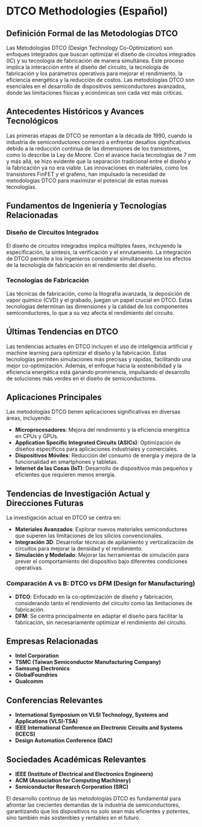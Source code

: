 # DTCO Methodologies (Español)

## Definición Formal de las Metodologías DTCO

Las Metodologías DTCO (Design Technology Co-Optimization) son enfoques integrados que buscan optimizar el diseño de circuitos integrados (IC) y su tecnología de fabricación de manera simultánea. Este proceso implica la interacción entre el diseño del circuito, la tecnología de fabricación y los parámetros operativos para mejorar el rendimiento, la eficiencia energética y la reducción de costos. Las metodologías DTCO son esenciales en el desarrollo de dispositivos semiconductores avanzados, donde las limitaciones físicas y económicas son cada vez más críticas.

## Antecedentes Históricos y Avances Tecnológicos

Las primeras etapas de DTCO se remontan a la década de 1990, cuando la industria de semiconductores comenzó a enfrentar desafíos significativos debido a la reducción continua de las dimensiones de los transistores, como lo describe la Ley de Moore. Con el avance hacia tecnologías de 7 nm y más allá, se hizo evidente que la separación tradicional entre el diseño y la fabricación ya no era viable. Las innovaciones en materiales, como los transistores FinFET y el grafeno, han impulsado la necesidad de metodologías DTCO para maximizar el potencial de estas nuevas tecnologías.

## Fundamentos de Ingeniería y Tecnologías Relacionadas

### Diseño de Circuitos Integrados

El diseño de circuitos integrados implica múltiples fases, incluyendo la especificación, la síntesis, la verificación y el enrutamiento. La integración de DTCO permite a los ingenieros considerar simultáneamente los efectos de la tecnología de fabricación en el rendimiento del diseño.

### Tecnologías de Fabricación

Las técnicas de fabricación, como la litografía avanzada, la deposición de vapor químico (CVD) y el grabado, juegan un papel crucial en DTCO. Estas tecnologías determinan las dimensiones y la calidad de los componentes semiconductores, lo que a su vez afecta el rendimiento del circuito.

## Últimas Tendencias en DTCO

Las tendencias actuales en DTCO incluyen el uso de inteligencia artificial y machine learning para optimizar el diseño y la fabricación. Estas tecnologías permiten simulaciones más precisas y rápidas, facilitando una mejor co-optimización. Además, el enfoque hacia la sostenibilidad y la eficiencia energética está ganando prominencia, impulsando el desarrollo de soluciones más verdes en el diseño de semiconductores.

## Aplicaciones Principales

Las metodologías DTCO tienen aplicaciones significativas en diversas áreas, incluyendo:

- **Microprocesadores**: Mejora del rendimiento y la eficiencia energética en CPUs y GPUs.
- **Application Specific Integrated Circuits (ASICs)**: Optimización de diseños específicos para aplicaciones industriales y comerciales.
- **Dispositivos Móviles**: Reducción del consumo de energía y mejora de la funcionalidad en smartphones y tabletas.
- **Internet de las Cosas (IoT)**: Desarrollo de dispositivos más pequeños y eficientes que requieren menos energía.

## Tendencias de Investigación Actual y Direcciones Futuras

La investigación actual en DTCO se centra en:

- **Materiales Avanzados**: Explorar nuevos materiales semiconductores que superen las limitaciones de los silicios convencionales.
- **Integración 3D**: Desarrollar técnicas de apilamiento y verticalización de circuitos para mejorar la densidad y el rendimiento.
- **Simulación y Modelado**: Mejorar las herramientas de simulación para prever el comportamiento del dispositivo bajo diferentes condiciones operativas.

### Comparación A vs B: DTCO vs DFM (Design for Manufacturing)

- **DTCO**: Enfocado en la co-optimización de diseño y fabricación, considerando tanto el rendimiento del circuito como las limitaciones de fabricación.
- **DFM**: Se centra principalmente en adaptar el diseño para facilitar la fabricación, sin necesariamente optimizar el rendimiento del circuito.

## Empresas Relacionadas

- **Intel Corporation**
- **TSMC (Taiwan Semiconductor Manufacturing Company)**
- **Samsung Electronics**
- **GlobalFoundries**
- **Qualcomm**

## Conferencias Relevantes

- **International Symposium on VLSI Technology, Systems and Applications (VLSI-TSA)**
- **IEEE International Conference on Electronic Circuits and Systems (ICECS)**
- **Design Automation Conference (DAC)**

## Sociedades Académicas Relevantes

- **IEEE (Institute of Electrical and Electronics Engineers)**
- **ACM (Association for Computing Machinery)**
- **Semiconductor Research Corporation (SRC)**

El desarrollo continuo de las metodologías DTCO es fundamental para afrontar las crecientes demandas de la industria de semiconductores, garantizando que los dispositivos no solo sean más eficientes y potentes, sino también más sostenibles y rentables en el futuro.